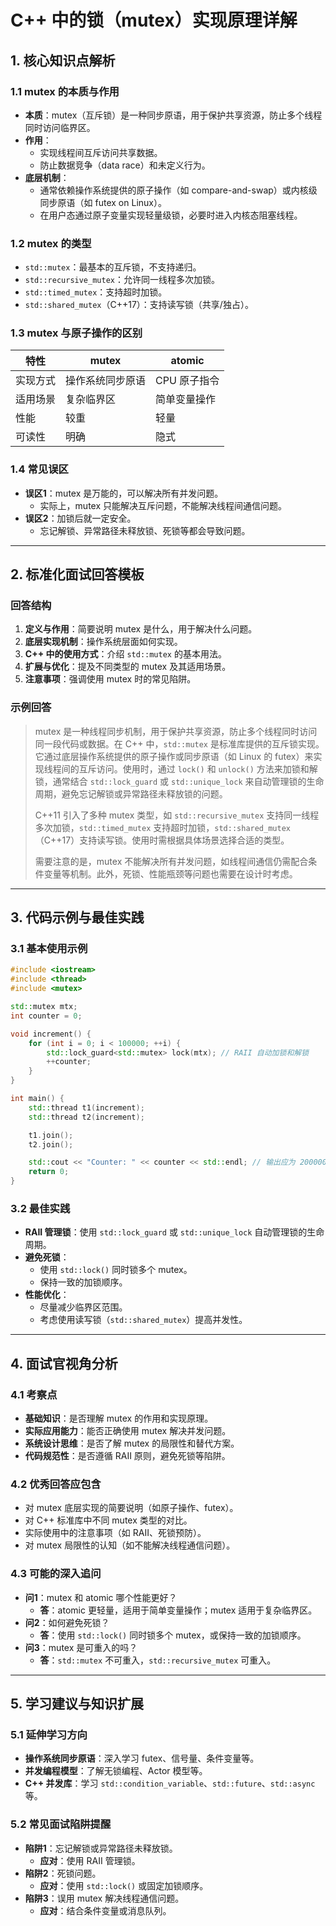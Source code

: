 
# C++ 中的锁（mutex）实现原理详解
## **1. 核心知识点解析**
### **1.1 mutex 的本质与作用**
- **本质**：mutex（互斥锁）是一种同步原语，用于保护共享资源，防止多个线程同时访问临界区。
- **作用**：
  - 实现线程间互斥访问共享数据。
  - 防止数据竞争（data race）和未定义行为。
- **底层机制**：
  - 通常依赖操作系统提供的原子操作（如 compare-and-swap）或内核级同步原语（如 futex on Linux）。
  - 在用户态通过原子变量实现轻量级锁，必要时进入内核态阻塞线程。

### **1.2 mutex 的类型**
- `std::mutex`：最基本的互斥锁，不支持递归。
- `std::recursive_mutex`：允许同一线程多次加锁。
- `std::timed_mutex`：支持超时加锁。
- `std::shared_mutex`（C++17）：支持读写锁（共享/独占）。

### **1.3 mutex 与原子操作的区别**
| 特性             | mutex                  | atomic                  |
|------------------|------------------------|-------------------------|
| 实现方式         | 操作系统同步原语       | CPU 原子指令            |
| 适用场景         | 复杂临界区             | 简单变量操作            |
| 性能             | 较重                   | 轻量                    |
| 可读性           | 明确                   | 隐式                    |

### **1.4 常见误区**
- **误区1**：mutex 是万能的，可以解决所有并发问题。
  - 实际上，mutex 只能解决互斥问题，不能解决线程间通信问题。
- **误区2**：加锁后就一定安全。
  - 忘记解锁、异常路径未释放锁、死锁等都会导致问题。

---

## **2. 标准化面试回答模板**

### **回答结构**
1. **定义与作用**：简要说明 mutex 是什么，用于解决什么问题。
2. **底层实现机制**：操作系统层面如何实现。
3. **C++ 中的使用方式**：介绍 `std::mutex` 的基本用法。
4. **扩展与优化**：提及不同类型的 mutex 及其适用场景。
5. **注意事项**：强调使用 mutex 时的常见陷阱。

### **示例回答**
> mutex 是一种线程同步机制，用于保护共享资源，防止多个线程同时访问同一段代码或数据。在 C++ 中，`std::mutex` 是标准库提供的互斥锁实现。它通过底层操作系统提供的原子操作或同步原语（如 Linux 的 futex）来实现线程间的互斥访问。使用时，通过 `lock()` 和 `unlock()` 方法来加锁和解锁，通常结合 `std::lock_guard` 或 `std::unique_lock` 来自动管理锁的生命周期，避免忘记解锁或异常路径未释放锁的问题。  
>  
> C++11 引入了多种 mutex 类型，如 `std::recursive_mutex` 支持同一线程多次加锁，`std::timed_mutex` 支持超时加锁，`std::shared_mutex`（C++17）支持读写锁。使用时需根据具体场景选择合适的类型。  
>  
> 需要注意的是，mutex 不能解决所有并发问题，如线程间通信仍需配合条件变量等机制。此外，死锁、性能瓶颈等问题也需要在设计时考虑。

---

## **3. 代码示例与最佳实践**

### **3.1 基本使用示例**
```cpp
#include <iostream>
#include <thread>
#include <mutex>

std::mutex mtx;
int counter = 0;

void increment() {
    for (int i = 0; i < 100000; ++i) {
        std::lock_guard<std::mutex> lock(mtx); // RAII 自动加锁和解锁
        ++counter;
    }
}

int main() {
    std::thread t1(increment);
    std::thread t2(increment);

    t1.join();
    t2.join();

    std::cout << "Counter: " << counter << std::endl; // 输出应为 200000
    return 0;
}
```

### **3.2 最佳实践**
- **RAII 管理锁**：使用 `std::lock_guard` 或 `std::unique_lock` 自动管理锁的生命周期。
- **避免死锁**：
  - 使用 `std::lock()` 同时锁多个 mutex。
  - 保持一致的加锁顺序。
- **性能优化**：
  - 尽量减少临界区范围。
  - 考虑使用读写锁（`std::shared_mutex`）提高并发性。

---

## **4. 面试官视角分析**

### **4.1 考察点**
- **基础知识**：是否理解 mutex 的作用和实现原理。
- **实际应用能力**：能否正确使用 mutex 解决并发问题。
- **系统设计思维**：是否了解 mutex 的局限性和替代方案。
- **代码规范性**：是否遵循 RAII 原则，避免死锁等陷阱。

### **4.2 优秀回答应包含**
- 对 mutex 底层实现的简要说明（如原子操作、futex）。
- 对 C++ 标准库中不同 mutex 类型的对比。
- 实际使用中的注意事项（如 RAII、死锁预防）。
- 对 mutex 局限性的认知（如不能解决线程通信问题）。

### **4.3 可能的深入追问**
- **问1**：mutex 和 atomic 哪个性能更好？
  - **答**：atomic 更轻量，适用于简单变量操作；mutex 适用于复杂临界区。
- **问2**：如何避免死锁？
  - **答**：使用 `std::lock()` 同时锁多个 mutex，或保持一致的加锁顺序。
- **问3**：mutex 是可重入的吗？
  - **答**：`std::mutex` 不可重入，`std::recursive_mutex` 可重入。

---

## **5. 学习建议与知识扩展**

### **5.1 延伸学习方向**
- **操作系统同步原语**：深入学习 futex、信号量、条件变量等。
- **并发编程模型**：了解无锁编程、Actor 模型等。
- **C++ 并发库**：学习 `std::condition_variable`、`std::future`、`std::async` 等。

### **5.2 常见面试陷阱提醒**
- **陷阱1**：忘记解锁或异常路径未释放锁。
  - **应对**：使用 RAII 管理锁。
- **陷阱2**：死锁问题。
  - **应对**：使用 `std::lock()` 或固定加锁顺序。
- **陷阱3**：误用 mutex 解决线程通信问题。
  - **应对**：结合条件变量或消息队列。
